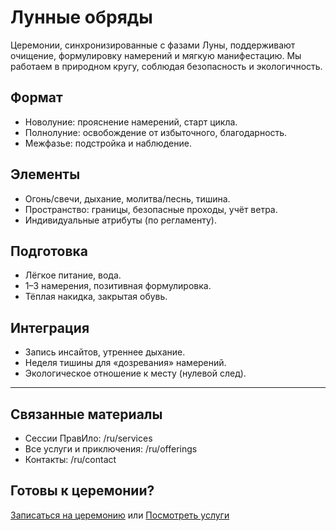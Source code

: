 # Лунные обряды

Церемонии, синхронизированные с фазами Луны, поддерживают очищение, формулировку намерений и мягкую манифестацию. Мы работаем в природном кругу, соблюдая безопасность и экологичность.

## Формат
- Новолуние: прояснение намерений, старт цикла.
- Полнолуние: освобождение от избыточного, благодарность.
- Межфазье: подстройка и наблюдение.

## Элементы
- Огонь/свечи, дыхание, молитва/песнь, тишина.
- Пространство: границы, безопасные проходы, учёт ветра.
- Индивидуальные атрибуты (по регламенту).

## Подготовка
- Лёгкое питание, вода.
- 1–3 намерения, позитивная формулировка.
- Тёплая накидка, закрытая обувь.

## Интеграция
- Запись инсайтов, утреннее дыхание.
- Неделя тишины для «дозревания» намерений.
- Экологическое отношение к месту (нулевой след).

---

## Связанные материалы
- Сессии ПравИло: /ru/services
- Все услуги и приключения: /ru/offerings
- Контакты: /ru/contact

## Готовы к церемонии?
[Записаться на церемонию](/ru/contact) или [Посмотреть услуги](/ru/services)

